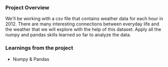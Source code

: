 ### Project Overview

 We'll be working with a csv file that contains weather data for each hour in 2012. There are many interesting connections between everyday life and the weather that we will explore with the help of this dataset. Apply all the numpy and pandas skills learned so far to analyze the data.


### Learnings from the project

  - Numpy & Pandas




